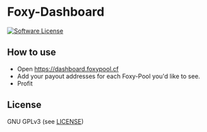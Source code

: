 Foxy-Dashboard
======

[![Software License](https://img.shields.io/badge/license-GPL--3.0-brightgreen.svg?style=flat-square)](LICENSE)

## How to use

- Open https://dashboard.foxypool.cf
- Add your payout addresses for each Foxy-Pool you'd like to see.
- Profit

## License

GNU GPLv3 (see [LICENSE](https://github.com/felixbrucker/foxypool-dashboard/blob/master/LICENSE))
